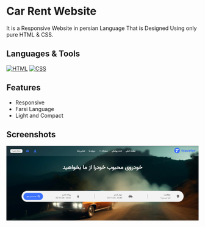 
# Car Rent Website

It is a Responsive Website in persian Language That is Designed Using only pure HTML & CSS.


## Languages & Tools


[![HTML](https://img.shields.io/badge/HTML5-E34F26?style=for-the-badge&logo=html5&logoColor=white)](https://www.w3schools.com/html/) 
[![CSS](https://img.shields.io/badge/CSS3-1572B6?style=for-the-badge&logo=css3&logoColor=white)](https://www.w3schools.com/css/)



## Features

- Responsive
- Farsi Language
- Light and Compact


## Screenshots

![App Screenshot](https://github.com/RezaSoofian/Persian-RentCar-website/blob/master/RM.1.png)